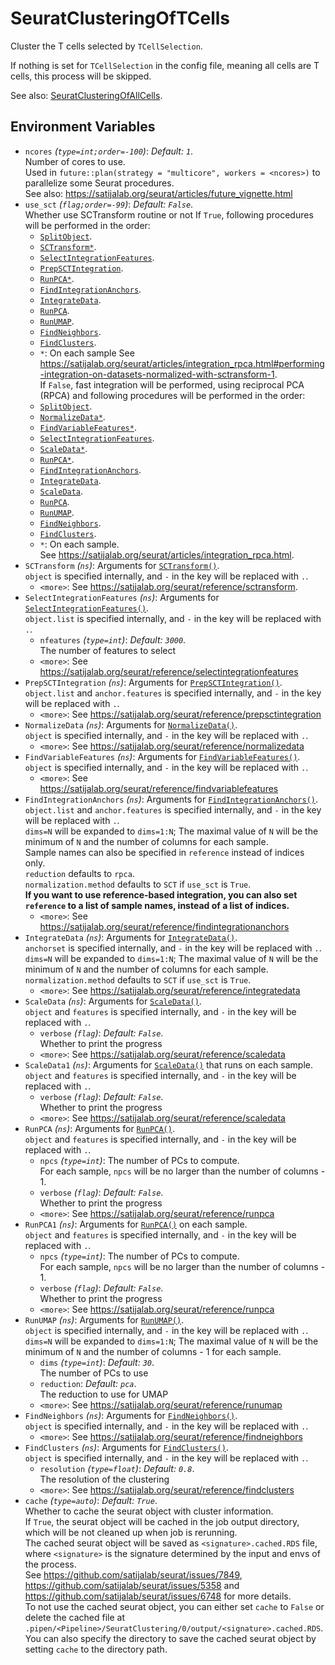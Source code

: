 # SeuratClusteringOfTCells

Cluster the T cells selected by `TCellSelection`.

If nothing is set for `TCellSelection` in the config file, meaning
all cells are T cells, this process will be skipped.<br />

See also: [SeuratClusteringOfAllCells](./SeuratClusteringOfAllCells.md).<br />

## Environment Variables

- `ncores` *(`type=int;order=-100`)*: *Default: `1`*. <br />
    Number of cores to use.<br />
    Used in `future::plan(strategy = "multicore", workers = <ncores>)`
    to parallelize some Seurat procedures.<br />
    See also: <https://satijalab.org/seurat/articles/future_vignette.html>
- `use_sct` *(`flag;order=-99`)*: *Default: `False`*. <br />
    Whether use SCTransform routine or not
    If `True`, following procedures will be performed in the order:<br />
    * [`SplitObject`](https://satijalab.org/seurat/reference/splitobject).<br />
    * [`SCTransform*`](https://satijalab.org/seurat/reference/sctransform).<br />
    * [`SelectIntegrationFeatures`](https://satijalab.org/seurat/reference/selectintegrationfeatures).<br />
    * [`PrepSCTIntegration`](https://satijalab.org/seurat/reference/prepsctintegration).<br />
    * [`RunPCA*`](https://satijalab.org/seurat/reference/runpca).<br />
    * [`FindIntegrationAnchors`](https://satijalab.org/seurat/reference/findintegrationanchors).<br />
    * [`IntegrateData`](https://satijalab.org/seurat/reference/integratedata).<br />
    * [`RunPCA`](https://satijalab.org/seurat/reference/runpca).<br />
    * [`RunUMAP`](https://satijalab.org/seurat/reference/runumap).<br />
    * [`FindNeighbors`](https://satijalab.org/seurat/reference/findneighbors).<br />
    * [`FindClusters`](https://satijalab.org/seurat/reference/findclusters).<br />
    * `*`: On each sample
    See <https://satijalab.org/seurat/articles/integration_rpca.html#performing-integration-on-datasets-normalized-with-sctransform-1>.<br />
    If `False`, fast integration will be performed, using reciprocal PCA (RPCA) and
    following procedures will be performed in the order:<br />
    * [`SplitObject`](https://satijalab.org/seurat/reference/splitobject).<br />
    * [`NormalizeData*`](https://satijalab.org/seurat/reference/normalizedata).<br />
    * [`FindVariableFeatures*`](https://satijalab.org/seurat/reference/findvariablefeatures).<br />
    * [`SelectIntegrationFeatures`](https://satijalab.org/seurat/reference/selectintegrationfeatures).<br />
    * [`ScaleData*`](https://satijalab.org/seurat/reference/scaledata).<br />
    * [`RunPCA*`](https://satijalab.org/seurat/reference/runpca).<br />
    * [`FindIntegrationAnchors`](https://satijalab.org/seurat/reference/findintegrationanchors).<br />
    * [`IntegrateData`](https://satijalab.org/seurat/reference/integratedata).<br />
    * [`ScaleData`](https://satijalab.org/seurat/reference/scaledata).<br />
    * [`RunPCA`](https://satijalab.org/seurat/reference/runpca).<br />
    * [`RunUMAP`](https://satijalab.org/seurat/reference/runumap).<br />
    * [`FindNeighbors`](https://satijalab.org/seurat/reference/findneighbors).<br />
    * [`FindClusters`](https://satijalab.org/seurat/reference/findclusters).<br />
    * `*`: On each sample.<br />
    See <https://satijalab.org/seurat/articles/integration_rpca.html>.<br />
- `SCTransform` *(`ns`)*:
    Arguments for [`SCTransform()`](https://satijalab.org/seurat/reference/sctransform).<br />
    `object` is specified internally, and `-` in the key will be replaced with `.`.<br />
    - `<more>`:
        See <https://satijalab.org/seurat/reference/sctransform>.<br />
- `SelectIntegrationFeatures` *(`ns`)*:
    Arguments for [`SelectIntegrationFeatures()`](https://satijalab.org/seurat/reference/selectintegrationfeatures).<br />
    `object.list` is specified internally, and `-` in the key will be replaced with `.`.<br />
    - `nfeatures` *(`type=int`)*: *Default: `3000`*. <br />
        The number of features to select
    - `<more>`:
        See <https://satijalab.org/seurat/reference/selectintegrationfeatures>
- `PrepSCTIntegration` *(`ns`)*:
    Arguments for [`PrepSCTIntegration()`](https://satijalab.org/seurat/reference/prepsctintegration).<br />
    `object.list` and `anchor.features` is specified internally, and `-` in the key will be replaced with `.`.<br />
    - `<more>`:
        See <https://satijalab.org/seurat/reference/prepsctintegration>
- `NormalizeData` *(`ns`)*:
    Arguments for [`NormalizeData()`](https://satijalab.org/seurat/reference/normalizedata).<br />
    `object` is specified internally, and `-` in the key will be replaced with `.`.<br />
    - `<more>`:
        See <https://satijalab.org/seurat/reference/normalizedata>
- `FindVariableFeatures` *(`ns`)*:
    Arguments for [`FindVariableFeatures()`](https://satijalab.org/seurat/reference/findvariablefeatures).<br />
    `object` is specified internally, and `-` in the key will be replaced with `.`.<br />
    - `<more>`:
        See <https://satijalab.org/seurat/reference/findvariablefeatures>
- `FindIntegrationAnchors` *(`ns`)*:
    Arguments for [`FindIntegrationAnchors()`](https://satijalab.org/seurat/reference/findintegrationanchors).<br />
    `object.list` and `anchor.features` is specified internally, and `-` in the key will be replaced with `.`.<br />
    `dims=N` will be expanded to `dims=1:N`; The maximal value of `N` will be the minimum of `N` and the number of columns for each sample.<br />
    Sample names can also be specified in `reference` instead of indices only.<br />
    `reduction` defaults to `rpca`.<br />
    `normalization.method` defaults to `SCT` if `use_sct` is `True`.<br />
    **If you want to use reference-based integration, you can also set `reference` to a list of sample names, instead of a list of indices.**
    - `<more>`:
        See <https://satijalab.org/seurat/reference/findintegrationanchors>
- `IntegrateData` *(`ns`)*:
    Arguments for [`IntegrateData()`](https://satijalab.org/seurat/reference/integratedata).<br />
    `anchorset` is specified internally, and `-` in the key will be replaced with `.`.<br />
    `dims=N` will be expanded to `dims=1:N`; The maximal value of `N` will be the minimum of `N` and the number of columns for each sample.<br />
    `normalization.method` defaults to `SCT` if `use_sct` is `True`.<br />
    - `<more>`:
        See <https://satijalab.org/seurat/reference/integratedata>
- `ScaleData` *(`ns`)*:
    Arguments for [`ScaleData()`](https://satijalab.org/seurat/reference/scaledata).<br />
    `object` and `features` is specified internally, and `-` in the key will be replaced with `.`.<br />
    - `verbose` *(`flag`)*: *Default: `False`*. <br />
        Whether to print the progress
    - `<more>`:
        See <https://satijalab.org/seurat/reference/scaledata>
- `ScaleData1` *(`ns`)*:
    Arguments for [`ScaleData()`](https://satijalab.org/seurat/reference/scaledata) that runs on each sample.<br />
    `object` and `features` is specified internally, and `-` in the key will be replaced with `.`.<br />
    - `verbose` *(`flag`)*: *Default: `False`*. <br />
        Whether to print the progress
    - `<more>`:
        See <https://satijalab.org/seurat/reference/scaledata>
- `RunPCA` *(`ns`)*:
    Arguments for [`RunPCA()`](https://satijalab.org/seurat/reference/runpca).<br />
    `object` and `features` is specified internally, and `-` in the key will be replaced with `.`.<br />
    - `npcs` *(`type=int`)*:
        The number of PCs to compute.<br />
        For each sample, `npcs` will be no larger than the number of columns - 1.<br />
    - `verbose` *(`flag`)*: *Default: `False`*. <br />
        Whether to print the progress
    - `<more>`:
        See <https://satijalab.org/seurat/reference/runpca>
- `RunPCA1` *(`ns`)*:
    Arguments for [`RunPCA()`](https://satijalab.org/seurat/reference/runpca) on each sample.<br />
    `object` and `features` is specified internally, and `-` in the key will be replaced with `.`.<br />
    - `npcs` *(`type=int`)*:
        The number of PCs to compute.<br />
        For each sample, `npcs` will be no larger than the number of columns - 1.<br />
    - `verbose` *(`flag`)*: *Default: `False`*. <br />
        Whether to print the progress
    - `<more>`:
        See <https://satijalab.org/seurat/reference/runpca>
- `RunUMAP` *(`ns`)*:
    Arguments for [`RunUMAP()`](https://satijalab.org/seurat/reference/runumap).<br />
    `object` is specified internally, and `-` in the key will be replaced with `.`.<br />
    `dims=N` will be expanded to `dims=1:N`; The maximal value of `N` will be the minimum of `N` and the number of columns - 1 for each sample.<br />
    - `dims` *(`type=int`)*: *Default: `30`*. <br />
        The number of PCs to use
    - `reduction`: *Default: `pca`*. <br />
        The reduction to use for UMAP
    - `<more>`:
        See <https://satijalab.org/seurat/reference/runumap>
- `FindNeighbors` *(`ns`)*:
    Arguments for [`FindNeighbors()`](https://satijalab.org/seurat/reference/findneighbors).<br />
    `object` is specified internally, and `-` in the key will be replaced with `.`.<br />
    - `<more>`:
        See <https://satijalab.org/seurat/reference/findneighbors>
- `FindClusters` *(`ns`)*:
    Arguments for [`FindClusters()`](https://satijalab.org/seurat/reference/findclusters).<br />
    `object` is specified internally, and `-` in the key will be replaced with `.`.<br />
    - `resolution` *(`type=float`)*: *Default: `0.8`*. <br />
        The resolution of the clustering
    - `<more>`:
        See <https://satijalab.org/seurat/reference/findclusters>
- `cache` *(`type=auto`)*: *Default: `True`*. <br />
    Whether to cache the seurat object with cluster information.<br />
    If `True`, the seurat object will be cached in the job output directory, which will be not cleaned up when job is rerunning.<br />
    The cached seurat object will be saved as `<signature>.cached.RDS` file, where `<signature>` is the signature determined by
    the input and envs of the process.<br />
    See <https://github.com/satijalab/seurat/issues/7849>, <https://github.com/satijalab/seurat/issues/5358> and
    <https://github.com/satijalab/seurat/issues/6748> for more details.<br />
    To not use the cached seurat object, you can either set `cache` to `False` or delete the cached file at
    `.pipen/<Pipeline>/SeuratClustering/0/output/<signature>.cached.RDS`.<br />
    You can also specify the directory to save the cached seurat object by setting `cache` to the directory path.<br />


